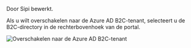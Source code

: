 Door Sipi bewerkt.

Als u wilt overschakelen naar de Azure AD B2C-tenant, selecteert u de B2C-directory in de rechterbovenhoek van de portal.

![Overschakelen naar de Azure AD B2C-tenant](./media/active-directory-b2c-switch-b2c-tenant/switch-to-b2c-tenant.png)
